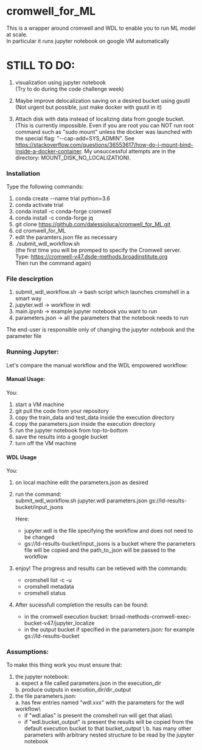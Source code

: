 # cromwell_for_ML
This is a wrapper around cromwell and WDL to enable you to run ML model at scale. \
In particular it runs jupyter notebook on google VM automatically 

# STILL TO DO:
1. visualization using jupyter notebook \
(Try to do during the code challenge week)

2. Maybe improve delocalization saving on a desired bucket using gsutil \
(Not urgent but possible, just make docker with gsutil in it)

3. Attach disk with data instead of localizing data from google bucket. \
(This is currently impossible. Even if you are root you can NOT run root command such as "sudo mount" unless the docker was launched with the special flag: "--cap-add=SYS_ADMIN". See https://stackoverflow.com/questions/36553617/how-do-i-mount-bind-inside-a-docker-container. My unsuccessful attempts are in the directory: MOUNT_DISK_NO_LOCALIZATION).  

### Installation
Type the following commands:
1. conda create --name trial python=3.6
2. conda activate trial
3. conda install -c conda-forge cromwell
4. conda install -c conda-forge jq
5. git clone https://github.com/dalessioluca/cromwell_for_ML.git
6. cd cromwell_for_ML
7. edit the paramters.json file as necessary
8. ./submit_wdl_workflow.sh \
   (the first time you will be promped to specify the Cromwell server. \
    Type: https://cromwell-v47.dsde-methods.broadinstitute.org \
    Then run the command again)

### File descirption
1. submit_wdl_workflow.sh -> bash script which launches cromshell in a smart way
2. jupyter.wdl -> workflow in wdl 
3. main.ipynb -> example jupyter notebook you want to run
3. parameters.json -> all the parameters that the notebook needs to run

The end-user is responsible only of changing the jupyter notebook and the parameter file 


### Running Jupyter:

Let's compare the manual workflow and the WDL empowered workflow:

#### Manual Usage: 
You:
1. start a VM machine
2. git pull the code from your repository
3. copy the train_data and test_data inside the execution directory 
4. copy the parameters.json inside the execution directory
5. run the jupyter notebook from top-to-bottom
6. save the results into a google bucket
7. turn off the VM machine

#### WDL Usage
You:
1. on local machine edit the parameters.json as desired
2. run the command:\
   submit_wdl_workflow.sh jupyter.wdl parameters.json gs://ld-results-bucket/input_jsons 

   Here: 
   - jupyter.wdl is the file specifying the workflow and does not need to be changed
   - gs://ld-results-bucket/input_jsons is a bucket where the parameters file will be copied and the path_to_json will be passed to the workflow	
   
3. enjoy! The progress and results can be retieved with the commands: 
   - cromshell list -c -u
   - cromshell metadata
   - cromshell status
   
4. After sucessfull completion the results can be found:
   - in the cromwell execution bucket: broad-methods-cromwell-exec-bucket-v47/jupyter_localize
   - in the output bucket if specified in the parameters.json: for example gs://ld-results-bucket

### Assumptions:
To make this thing work you must ensure that:

1. the jupyter notebook:\
   a. expect a file called parameters.json in the execution_dir\
   b. produce outputs in execution_dir/dir_output
2. the file parameters.json:\
   a. has few entries named "wdl.xxx" with the parameters for the wdl workflow\
	- if "wdl.alias" is present the cromshell run will get that alias\
	- if "wdl.bucket_output" is present the results will be copied from the default execution bucket to that bucket_output \ 
   b. has many other parameters with arbitrary nested structure to be read by the jupyter notebook
